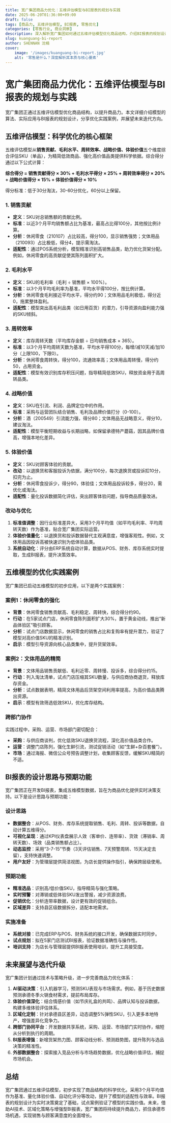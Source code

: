 ```yaml
---
title: 宽广集团商品力优化：五维评估模型与BI报表的规划与实践
date: 2025-06-20T01:36:00+09:00
draft: false
tags: [商品力, 五维评估模型, BI报表, 零售优化]
categories: [零售行业, 商业洞察]
description: 深入解析宽广集团如何通过五维评估模型优化商品结构，介绍BI报表的规划设计与实践案例，探讨未来AI驱动与区域化迭代方向。
slug: kuanguang-bi-report
author: SHENNAN 沈楠
cover:
    image: '/images/kuanguang-bi-report.jpg'
    alt: '零售是什么？深度解析其本质与核心要素'
---
```


# 宽广集团商品力优化：五维评估模型与BI报表的规划与实践

宽广集团正通过五维评估模型优化商品结构，以提升商品力。本文详细介绍模型的算法、实际应用与BI报表的规划设计，分享优化实践案例，并展望未来迭代方向。

## 五维评估模型：科学优化的核心框架

五维评估模型从**销售贡献、毛利水平、周转效率、战略价值、体验价值**五个维度综合评估SKU（单品），为精简低效商品、强化高价值品类提供科学依据。综合得分通过以下公式计算：

**综合得分 = 销售贡献得分 × 30% + 毛利水平得分 × 25% + 周转效率得分 × 20% + 战略价值得分 × 15% + 体验价值得分 × 10%**

得分标准：低于30分淘汰，30-60分优化，60分以上保留。

### 1. 销售贡献
- **定义**：SKU对总销售额的贡献比例。
- **标准**：以近3个月平均销售额占比为基准，最高占比得100分，其他按比例计算。
- **分析**：休闲零食（210107）占比较高，得分100，显示销售强势；文体用品（210093）占比极低，得分4，提示需淘汰。
- **适配性**：通过POS系统分析，模型精准识别高销售品类，助力优化货架分配。例如，休闲零食的高贡献促使其陈列面积扩大。

### 2. 毛利水平
- **定义**：SKU的毛利率（毛利 ÷ 销售额 × 100%）。
- **标准**：以3个月平均毛利率为基准，平均水平得100分，按比例计算。
- **分析**：休闲零食毛利接近平均水平，得分约90；文体用品毛利极低，得分近0，拖累整体盈利。
- **适配性**：模型突出高毛利品类（如日用百货）的潜力，引导资源向盈利能力强的SKU倾斜。

### 3. 周转效率
- **定义**：库存周转天数（平均库存金额 ÷ 日均销售成本 × 365）。
- **标准**：以3个月平均周转天数为基准，平均水平得100分，每增/减10天减/加10分（上限100，下限0）。
- **分析**：休闲零食周转快，得分100，流通效率高；文体用品周转慢，得分约50，占用资金。
- **适配性**：模型有效识别库存积压问题，指导精简低效SKU，释放资金用于高周转品类。

### 4. 战略价值
- **定义**：SKU在引流、利润、品牌定位中的作用。
- **标准**：采购与运营团队结合销售、毛利及品牌价值打分（0-100）。
- **分析**：酒（200549）引流能力强，得分80；文体用品无战略意义，得分10，建议淘汰。
- **适配性**：模型平衡短期收益与长期战略，如保留承德特产蘑菇，因其品牌价值高，增强本地化差异。

### 5. 体验价值
- **定义**：SKU对顾客体验的贡献。
- **改动**：以退换货和客服投诉为依据，满分100分，每次退换货或投诉扣10分，扣完为止。
- **分析**：休闲零食投诉少，得分90，体验佳；文体用品投诉较多，得分20，需优化或淘汰。
- **适配性**：量化投诉数据简化评估，突出顾客体验问题，指导商品质量改进。

### 改动与优化
1. **标准值调整**：因行业标准差异大，采用3个月平均值（如平均毛利率、平均周转天数）作为基准，贴合宽广集团实际运营。
2. **体验价值量化**：以退换货和投诉数据替代主观满意度，增强客观性。例如，文体用品因投诉高被快速识别为低体验品类。
3. **系统自动化**：评分由ERP系统自动计算，数据从POS、财务、库存系统实时提取，生成BI报表，提升决策效率。

## 五维模型的优化实践案例
宽广集团已启动五维模型的初步应用，以下是两个实践案例：

### 案例1：休闲零食的强化
- **背景**：休闲零食销售贡献高、毛利稳定、周转快，综合得分约90。
- **行动**：在5家试点门店，休闲零食陈列面积扩大30%，置于黄金动线，推出“新品体验区”吸引顾客。
- **分析**：试点门店数据显示，休闲零食的销售占比和复购率有提升潜力，验证了模型对高价值SKU的精准识别。
- **启示**：模型引导资源向核心品类集中，提升货架效率。

### 案例2：文体用品的精简
- **背景**：文体用品销售贡献低、毛利近零、周转慢、投诉多，综合得分约15。
- **行动**：列入淘汰清单，试点门店压缩其SKU数量，与供应商协商退货，释放库存资金。
- **分析**：试点数据表明，精简文体用品后货架空间利用率提高，为高价值品类腾出资源。
- **启示**：模型有效筛选低效SKU，优化库存结构。

### 跨部门协作
实践过程中，采购、运营、市场部门密切配合：
- **采购**：与供应商谈判，优化低效SKU退换货流程，深化高价值品类合作。
- **运营**：调整门店陈列，强化生鲜引流，测试促销活动（如“生鲜+杂百套餐”）。
- **市场**：通过海报、微信公众号预告调整计划，收集顾客反馈，缓解SKU精简的不适。

## BI报表的设计思路与预期功能
宽广集团正在开发BI报表，集成五维模型数据，旨在为商品优化提供实时决策支持。以下是设计思路与预期功能：

### 设计思路
- **数据整合**：从POS、财务、库存系统提取销售、毛利、周转、投诉等数据，自动计算五维得分。
- **可视化呈现**：通过KPI仪表盘展示人效（客单价、连带率）、货效（滞销率、周转天数）、场效（品类销售额占比）。
- **动态监控**：采用“3-7-15”节奏（3天评估销售、7天预警周转、15天决定去留），支持快速调整。
- **用户友好**：为管理层提供简洁视图，为店长提供操作指引，确保跨层级使用。

### 预期功能
- **精准选品**：识别高/低价值SKU，指导精简与强化策略。
- **实时预警**：对滞销或低体验SKU发出警报，减少资源浪费。
- **促销优化**：分析连带率数据，设计更有效的促销组合。
- **区域差异**：支持县区级数据拆分，适配本地需求。

### 实施准备
- **系统对接**：已完成ERP与POS、财务系统的接口开发，确保数据实时同步。
- **试点规划**：拟在5家门店测试BI报表，验证数据准确性与操作性。
- **培训支持**：为店长与管理层提供BI报表使用培训，提升工具接受度。

## 未来展望与迭代升级
宽广集团计划通过技术与策略升级，进一步完善商品力优化体系：

1. **AI驱动决策**：引入机器学习，预测SKU表现与市场需求。例如，基于历史数据预测承德冬季火锅食材需求，提前布局库存。
2. **体验价值深化**：结合情感价值（如节庆礼盒的共鸣）、品牌认知与投诉数据，构建多维体验评估体系。
3. **区域化定制**：针对承德县区差异，动态调整5%弹性SKU，引入更多本地特产，增强差异化竞争力。
4. **跨部门协同平台**：开发数据共享系统，采购、运营、市场部门实时协作，缩短从分析到执行的周期。
5. **BI报表增强**：新增货架热力图、顾客动线分析、预测趋势图，提升陈列与选品决策的精准性。
6. **外部数据整合**：探索接入竞品分析与市场趋势数据，优化战略价值评估，捕捉市场机会。

## 总结
宽广集团通过五维评估模型，初步实现了商品结构的科学优化。采用3个月平均值作为基准、量化体验价值、自动化评分等改动，提升了模型的适配性与效率。BI报表的规划设计为实时决策奠定了基础，试点案例验证了模型的实践价值。未来，借助AI技术、区域化策略与增强型BI报表，宽广集团将持续提升商品力，抓住承德市场机遇，实现销售与顾客满意度的全面增长。